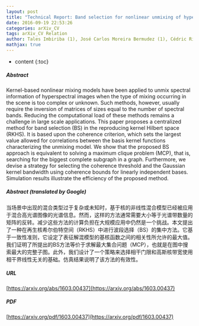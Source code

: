```yaml
---
layout: post
title: "Technical Report: Band selection for nonlinear unmixing of hyperspectral images as a maximal clique problem"
date: 2016-09-19 22:53:26
categories: arXiv_CV
tags: arXiv_CV Relation
author: Tales Imbiriba (1), José Carlos Moreira Bermudez (1), Cédric Richard (2) ((1) Federal University of Santa Catarina, Florianópolis, SC, Brazil, (2) Université de Nice Sophia-Antipolis, CNRS, Nice, France)
mathjax: true
---
```


* content
{:toc}

##### Abstract
Kernel-based nonlinear mixing models have been applied to unmix spectral information of hyperspectral images when the type of mixing occurring in the scene is too complex or unknown. Such methods, however, usually require the inversion of matrices of sizes equal to the number of spectral bands. Reducing the computational load of these methods remains a challenge in large scale applications. This paper proposes a centralized method for band selection (BS) in the reproducing kernel Hilbert space (RKHS). It is based upon the coherence criterion, which sets the largest value allowed for correlations between the basis kernel functions characterizing the unmixing model. We show that the proposed BS approach is equivalent to solving a maximum clique problem (MCP), that is, searching for the biggest complete subgraph in a graph. Furthermore, we devise a strategy for selecting the coherence threshold and the Gaussian kernel bandwidth using coherence bounds for linearly independent bases. Simulation results illustrate the efficiency of the proposed method.

##### Abstract (translated by Google)
当场景中出现的混合类型过于复杂或未知时，基于核的非线性混合模型已经被应用于混合高光谱图像的光谱信息。然而，这样的方法通常需要大小等于光谱带数量的矩阵的反转。减少这些方法的计算负担在大规模应用中仍然是一个挑战。本文提出了一种在再生核希尔伯特空间（RKHS）中进行波段选择（BS）的集中方法。它基于一致性准则，它设定了表征解混模型的基核函数之间的相关性所允许的最大值。我们证明了所提出的BS方法等价于求解最大集合问题（MCP），也就是在图中搜索最大的完整子图。此外，我们设计了一个策略来选择相干门限和高斯核带宽使用相干界线性无关的基础。仿真结果说明了该方法的有效性。

##### URL
[https://arxiv.org/abs/1603.00437](https://arxiv.org/abs/1603.00437)

##### PDF
[https://arxiv.org/pdf/1603.00437](https://arxiv.org/pdf/1603.00437)

